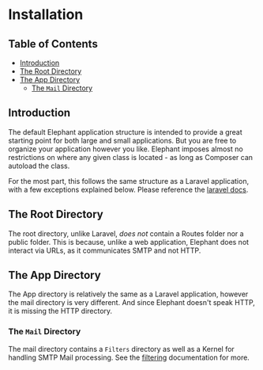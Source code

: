 # Installation

## Table of Contents

- [Introduction](#introduction)
- [The Root Directory](#the-root-directory)
- [The App Directory](#the-app-directory)
  - [The `Mail` Directory](#the-mail-directory)

## Introduction

The default Elephant application structure is intended to provide a great
starting point for both large and small applications. But you are free to
organize your application however you like. Elephant imposes almost no
restrictions on where any given class is located - as long as Composer can
autoload the class.

For the most part, this follows the same structure as a Laravel application,
with a few exceptions explained below. Please reference the [laravel docs].

## The Root Directory

The root directory, unlike Laravel, *does not* contain a Routes folder nor a
public folder. This is because, unlike a web application, Elephant does not
interact via URLs, as it communicates SMTP and not HTTP.

## The App Directory

The App directory is relatively the same as a Laravel application, however the
mail directory is very different. And since Elephant doesn't speak HTTP, it is
missing the HTTP directory.

### The `Mail` Directory

The mail directory contains a `Filters` directory as well as a Kernel for
handling SMTP Mail processing. See the [filtering](/the-basics/filters.md) documentation for more.

[laravel docs]: https://laravel.com/docs/6.x/structure#the-root-app-directory
